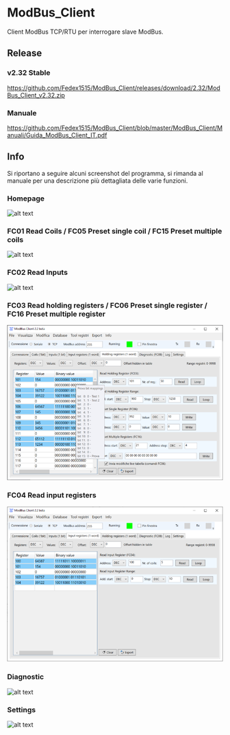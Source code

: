 # ModBus_Client
Client ModBus TCP/RTU per interrogare slave ModBus.

## Release

### v2.32 Stable
https://github.com/Fedex1515/ModBus_Client/releases/download/2.32/ModBus_Client_v2.32.zip

### Manuale
https://github.com/Fedex1515/ModBus_Client/blob/master/ModBus_Client/Manuali/Guida_ModBus_Client_IT.pdf

## Info

Si riportano a seguire alcuni screenshot del programma, si rimanda al manuale per una descrizione più dettagliata delle varie funzioni. 

### Homepage

![alt text](https://github.com/Fedex1515/ModBus_Client/blob/master/ModBus_Client/Img/ModBus_Client_Home_00.PNG?raw=true)

### FC01 Read Coils / FC05 Preset single coil / FC15 Preset multiple coils 

![alt text](https://github.com/Fedex1515/ModBus_Client/blob/master/ModBus_Client/Img/ModBus_Client_Coils_00.PNG?raw=true)

### FC02 Read Inputs

![alt text](https://github.com/Fedex1515/ModBus_Client/blob/master/ModBus_Client/Img/ModBus_Client_Inputs_00.PNG?raw=true)

### FC03 Read holding registers / FC06 Preset single register / FC16 Preset multiple register

![alt text](https://github.com/Fedex1515/ModBus_Client/blob/master/ModBus_Client/Img/ModBus_Client_HoldingReg_00.PNG?raw=true)

### FC04 Read input registers

![alt text](https://github.com/Fedex1515/ModBus_Client/blob/master/ModBus_Client/Img/ModBus_Client_inputReg_00.PNG?raw=true)

### Diagnostic

![alt text](https://github.com/Fedex1515/ModBus_Client/blob/master/ModBus_Client/Img/ModBus_Client_Diagnostic_00.PNG?raw=true)

### Settings

![alt text](https://github.com/Fedex1515/ModBus_Client/blob/master/ModBus_Client/Img/ModBus_Client_Settings_00.PNG?raw=true)
